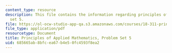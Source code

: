 ```yaml
---
content_type: resource
description: This file contains the information regarding principles of applied mathematics,problem
  set 5.
file: https://ol-ocw-studio-app-qa.s3.amazonaws.com/courses/18-311-principles-of-applied-mathematics-spring-2014/685665ab8bfcea67b4e50fc4593f8ea2_MIT18_311S14_ProblemSet5.pdf
file_type: application/pdf
resourcetype: Document
title: Principles of Applied Mathematics, Problem Set 5
uid: 685665ab-8bfc-ea67-b4e5-0fc4593f8ea2
---
```

